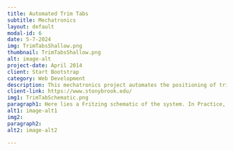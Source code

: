 ```yaml
---
title: Automated Trim Tabs
subtitle: Mechatronics
layout: default
modal-id: 6
date: 5-7-2024
img: TrimTabsShallow.png
thumbnail: TrimTabsShallow.png
alt: image-alt
project-date: April 2014
client: Start Bootstrap
category: Web Development
description: This mechatronics project automates the positioning of trim tabs based on the position of an accelorometer. A decoder take 4 inputs from the ESP32 and uses it to drive 8 LEDs and display what the accelorometer is reading. The ESP32 is also broadcasting the vitals over WiFi, allowoing for the user to read system data on a smart phone app.
client-link: https://www.stonybrook.edu/
img1: TrimTabSchematic.png
paragraph1: Here lies a Fritzing schematic of the system. In Practice, an extra Arduino Uno was added to the system to supply power to the servos.
alt1: image-alt1
img2: 
paragraph2: 
alt2: image-alt2

---
```

